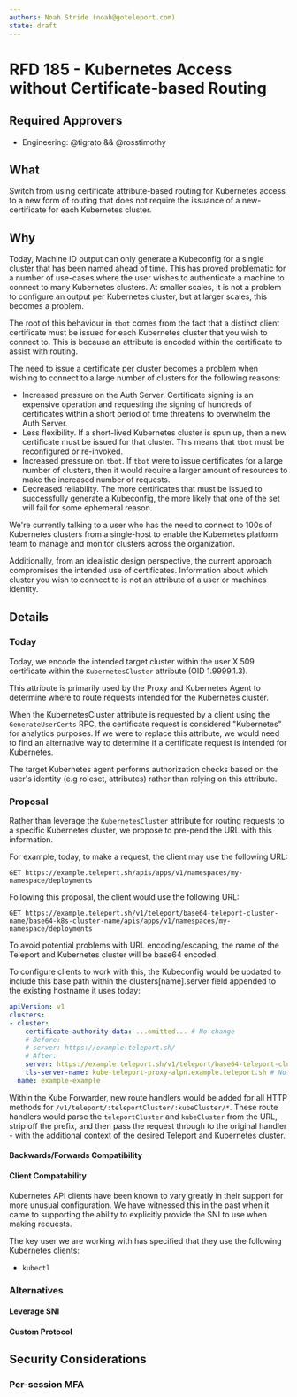 ```yaml
---
authors: Noah Stride (noah@goteleport.com)
state: draft
---
```


# RFD 185 - Kubernetes Access without Certificate-based Routing

## Required Approvers

* Engineering: @tigrato && @rosstimothy

## What

Switch from using certificate attribute-based routing for Kubernetes access to
a new form of routing that does not require the issuance of a new-certificate
for each Kubernetes cluster.

## Why

Today, Machine ID output can only generate a Kubeconfig for a single cluster
that has been named ahead of time. This has proved problematic for a number of
use-cases where the user wishes to authenticate a machine to connect to many
Kubernetes clusters. At smaller scales, it is not a problem to configure an
output per Kubernetes cluster, but at larger scales, this becomes a problem.

The root of this behaviour in `tbot` comes from the fact that a distinct
client certificate must be issued for each Kubernetes cluster that you wish to
connect to. This is because an attribute is encoded within the certificate to
assist with routing.

The need to issue a certificate per cluster becomes a problem when wishing to 
connect to a large number of clusters for the following reasons:

- Increased pressure on the Auth Server. Certificate signing is an expensive
  operation and requesting the signing of hundreds of certificates within a 
  short period of time threatens to overwhelm the Auth Server.
- Less flexibility. If a short-lived Kubernetes cluster is spun up, then a new
  certificate must be issued for that cluster. This means that `tbot` must be
  reconfigured or re-invoked.
- Increased pressure on `tbot`. If `tbot` were to issue certificates for a large
  number of clusters, then it would require a larger amount of resources to make
  the increased number of requests.
- Decreased reliability. The more certificates that must be issued to
  successfully generate a Kubeconfig, the more likely that one of the set will
  fail for some ephemeral reason.

We're currently talking to a user who has the need to connect to 100s of
Kubernetes clusters from a single-host to enable the Kubernetes platform team
to manage and monitor clusters across the organization.

Additionally, from an idealistic design perspective, the current approach
compromises the intended use of certificates. Information about which cluster
you wish to connect to is not an attribute of a user or machines identity.

## Details

### Today

Today, we encode the intended target cluster within the user X.509 certificate
within the `KubernetesCluster` attribute (OID 1.9999.1.3).  

This attribute is primarily used by the Proxy and Kubernetes Agent to determine
where to route requests intended for the Kubernetes cluster.

When the KubernetesCluster attribute is requested by a client using the 
`GenerateUserCerts` RPC, the certificate request is considered "Kubernetes"
for analytics purposes. If we were to replace this attribute, we would need to 
find an alternative way to determine if a certificate request is intended for
Kubernetes.

The target Kubernetes agent performs authorization checks based on the
user's identity (e.g roleset, attributes) rather than relying on this attribute.

### Proposal

Rather than leverage the `KubernetesCluster` attribute for routing requests to
a specific Kubernetes cluster, we propose to pre-pend the URL with this 
information.

For example, today, to make a request, the client may use the following URL:

```shell
GET https://example.teleport.sh/apis/apps/v1/namespaces/my-namespace/deployments
```

Following this proposal, the client would use the following URL:

```shell
GET https://example.teleport.sh/v1/teleport/base64-teleport-cluster-name/base64-k8s-cluster-name/apis/apps/v1/namespaces/my-namespace/deployments
```

To avoid potential problems with URL encoding/escaping, the name of the Teleport
and Kubernetes cluster will be base64 encoded.

To configure clients to work with this, the Kubeconfig would be updated to
include this base path within the clusters[name].server field appended to the
existing hostname it uses today:

```yaml
apiVersion: v1
clusters:
- cluster:
    certificate-authority-data: ...omitted... # No-change
    # Before:
    # server: https://example.teleport.sh/
    # After:
    server: https://example.teleport.sh/v1/teleport/base64-teleport-cluster-name/base64-k8s-cluster-name
    tls-server-name: kube-teleport-proxy-alpn.example.teleport.sh # No-change
  name: example-example
```

Within the Kube Forwarder, new route handlers would be added for all HTTP 
methods for `/v1/teleport/:teleportCluster/:kubeCluster/*`. These route handlers
would parse the `teleportCluster` and `kubeCluster` from the URL, strip off the
prefix, and then pass the request through to the original handler - with the
additional context of the desired Teleport and Kubernetes cluster.

#### Backwards/Forwards Compatibility

#### Client Compatability

Kubernetes API clients have been known to vary greatly in their support for 
more unusual configuration. We have witnessed this in the past when it came to
supporting the ability to explicitly provide the SNI to use when making
requests.

The key user we are working with has specified that they use the following
Kubernetes clients:

- `kubectl`

### Alternatives

#### Leverage SNI

#### Custom Protocol

## Security Considerations

### Per-session MFA